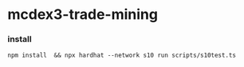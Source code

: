 # mcdex3-trade-mining

### install

```
npm install  && npx hardhat --network s10 run scripts/s10test.ts
```